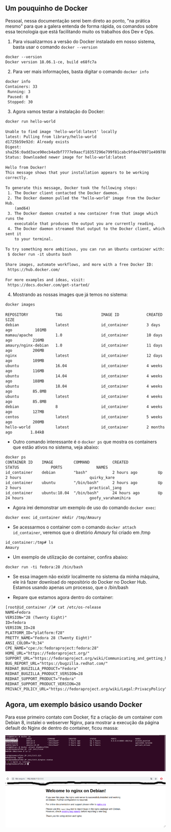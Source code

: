 ## Um pouquinho de Docker

Pessoal, nessa documentação serei bem direto ao ponto, "na prática mesmo" para que a galera entenda de forma rápida, os comandos sobre essa tecnologia que está facilitando muito os trabalhos dos Dev e Ops.



1) Para visualizarmos a versão do Docker instalado em nosso sistema, basta usar o comando `docker --version`
```
docker --version 
Docker version 18.06.1-ce, build e68fc7a
```
2) Para ver mais informações, basta digitar o comando `docker info`
```
docker info 
Containers: 33
 Running: 3
 Paused: 0
 Stopped: 30
```
3) Agora vamos testar a instalação do Docker:
```
docker run hello-world

Unable to find image 'hello-world:latest' locally
latest: Pulling from library/hello-world
d1725b59e92d: Already exists 
Digest: sha256:0add3ace90ecb4adbf7777e9aacf18357296e799f81cabc9fde470971e499788
Status: Downloaded newer image for hello-world:latest

Hello from Docker!
This message shows that your installation appears to be working correctly.

To generate this message, Docker took the following steps:
 1. The Docker client contacted the Docker daemon.
 2. The Docker daemon pulled the "hello-world" image from the Docker Hub.
    (amd64)
 3. The Docker daemon created a new container from that image which runs the
    executable that produces the output you are currently reading.
 4. The Docker daemon streamed that output to the Docker client, which sent it
    to your terminal.

To try something more ambitious, you can run an Ubuntu container with:
 $ docker run -it ubuntu bash

Share images, automate workflows, and more with a free Docker ID:
 https://hub.docker.com/

For more examples and ideas, visit:
 https://docs.docker.com/get-started/
```

4) Mostrando as nossas images que já temos no sistema:
```
docker images

REPOSITORY            TAG                 IMAGE ID            CREATED             SIZE
debian                latest              id_container        3 days ago          101MB
mamau/apache          1.0                 id_container        10 days ago         216MB
amaury/nginx-debian   1.0                 id_container        11 days ago         206MB
nginx                 latest              id_container        12 days ago         109MB
ubuntu                16.04               id_container        4 weeks ago         116MB
ubuntu                14.04               id_container        4 weeks ago         188MB
ubuntu                18.04               id_container        4 weeks ago         85.8MB
ubuntu                latest              id_container        4 weeks ago         85.8MB
debian                8                   id_container        4 weeks ago         127MB
centos                latest              id_container        5 weeks ago         200MB
hello-world           latest              id_container        2 months ago        1.84kB
```

- Outro comando interessante é o `docker ps` que mostra os containers que estão ativos no sistema, veja abaixo:
```
docker ps
CONTAINER ID    IMAGE         COMMAND          CREATED             STATUS              PORTS               NAMES
id_container    debian        "bash"           2 hours ago         Up 2 hours                              quirky_kare
id_container    ubuntu        "/bin/bash"      2 hours ago         Up 2 hours                              practical_jang
id_container    ubuntu:18.04  "/bin/bash"      24 hours ago        Up 24 hours                             goofy_varahamihira
```

- Agora irei demonstrar um exemplo de uso do comando `docker exec`:
```
docker exec id_container mkdir /tmp/Amaury
```

- Se acessarmos o container com o comando `docker attach id_container`, veremos que o diretório *Amaury* foi criado em /tmp
```
id_container:/tmp# ls
Amaury
```

- Um exemplo de utilização de container, confira abaixo:
```
docker run -ti fedora:28 /bin/bash
```

- Se essa imagem não existir localmente no sistema da minha máquina, ele irá fazer download do repositório do Docker no Docker Hub. Estamos usando apenas um processo, que  o /bin/bash

- Repare que estamos agora dentro do container:
```
[root@id_container /]# cat /etc/os-release 
NAME=Fedora
VERSION="28 (Twenty Eight)"
ID=fedora
VERSION_ID=28
PLATFORM_ID="platform:f28"
PRETTY_NAME="Fedora 28 (Twenty Eight)"
ANSI_COLOR="0;34"
CPE_NAME="cpe:/o:fedoraproject:fedora:28"
HOME_URL="https://fedoraproject.org/"
SUPPORT_URL="https://fedoraproject.org/wiki/Communicating_and_getting_help"
BUG_REPORT_URL="https://bugzilla.redhat.com/"
REDHAT_BUGZILLA_PRODUCT="Fedora"
REDHAT_BUGZILLA_PRODUCT_VERSION=28
REDHAT_SUPPORT_PRODUCT="Fedora"
REDHAT_SUPPORT_PRODUCT_VERSION=28
PRIVACY_POLICY_URL="https://fedoraproject.org/wiki/Legal:PrivacyPolicy"
```
## Agora, um exemplo básico usando Docker

Para esse primeiro contato com Docker, fiz a criação de um container com Debian 8, instalei o webserver Nginx, para mostrar a execução da página default do Nginx de dentro do container, ficou massa:

![Docker](images/docker1.png)

![Docker](images/docker.png)
